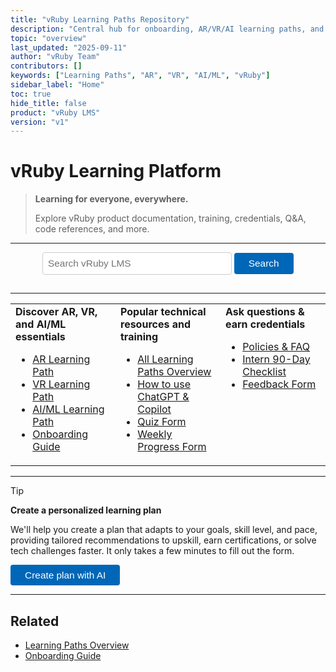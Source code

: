```yaml
---
title: "vRuby Learning Paths Repository"
description: "Central hub for onboarding, AR/VR/AI learning paths, and forms for vRuby interns and team members."
topic: "overview"
last_updated: "2025-09-11"
author: "vRuby Team"
contributors: []
keywords: ["Learning Paths", "AR", "VR", "AI/ML", "vRuby"]
sidebar_label: "Home"
toc: true
hide_title: false
product: "vRuby LMS"
version: "v1"
---
```



# vRuby Learning Platform

> **Learning for everyone, everywhere.**
>
> Explore vRuby product documentation, training, credentials, Q&A, code references, and more.

---

<div align="center">
	<input type="text" placeholder="Search vRuby LMS" style="width: 60%; padding: 0.5em; font-size: 1.1em; border-radius: 4px; border: 1px solid #ccc; margin-bottom: 1em;" />
	<button style="padding: 0.5em 1.5em; font-size: 1.1em; border-radius: 4px; background: #0067b8; color: #fff; border: none;">Search</button>
</div>

---

<table width="100%">
<tr>
<td valign="top" width="33%">
<b>Discover AR, VR, and AI/ML essentials</b><br>
<ul>
	<li><a href="AR/README.md">AR Learning Path</a></li>
	<li><a href="VR/README.md">VR Learning Path</a></li>
	<li><a href="AI/README.md">AI/ML Learning Path</a></li>
	<li><a href="Onboarding/README.md">Onboarding Guide</a></li>
</ul>
</td>
<td valign="top" width="33%">
<b>Popular technical resources and training</b><br>
<ul>
	<li><a href="LearningPaths/README.md">All Learning Paths Overview</a></li>
	<li><a href="Onboarding/How_to_Use_ChatGPT_and_Copilot.md">How to use ChatGPT & Copilot</a></li>
	<li><a href="Forms/Quiz.md">Quiz Form</a></li>
	<li><a href="Forms/Weekly_Progress.md">Weekly Progress Form</a></li>
</ul>
</td>
<td valign="top" width="33%">
<b>Ask questions & earn credentials</b><br>
<ul>
	<li><a href="Onboarding/Policies.md">Policies & FAQ</a></li>
	<li><a href="Onboarding/Intern_90_Day_Checklist.md">Intern 90-Day Checklist</a></li>
	<li><a href="Forms/Feedback.md">Feedback Form</a></li>
</ul>
</td>
</tr>
</table>

---

> [!TIP]
> **Create a personalized learning plan**
>
> We'll help you create a plan that adapts to your goals, skill level, and pace, providing tailored recommendations to upskill, earn certifications, or solve tech challenges faster. It only takes a few minutes to fill out the form.

<div align="left">
	<a href="Forms/Quiz.md"><button style="padding: 0.5em 1.5em; font-size: 1.1em; border-radius: 4px; background: #0067b8; color: #fff; border: none;">Create plan with AI</button></a>
</div>

---

## Related
- [Learning Paths Overview](LearningPaths/README.md)
- [Onboarding Guide](Onboarding/README.md)



